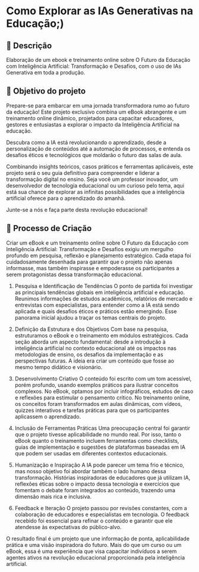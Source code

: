 # Como Explorar as IAs Generativas na Educação;)

## 📒 Descrição
Elaboração de um ebook e treinamento online sobre O Futuro da Educação com Inteligência Artificial: Transformação e Desafios, com o uso de IAs Generativa em toda a produção.

## 🤖 Objetivo do projeto
Prepare-se para embarcar em uma jornada transformadora rumo ao futuro da educação! Este projeto exclusivo combina um eBook abrangente e um treinamento online dinâmico, projetados para capacitar educadores, gestores e entusiastas a explorar o impacto da Inteligência Artificial na educação.

Descubra como a IA está revolucionando o aprendizado, desde a personalização de conteúdos até a automação de processos, e entenda os desafios éticos e tecnológicos que moldarão o futuro das salas de aula.

Combinando insights teóricos, casos práticos e ferramentas aplicáveis, este projeto será o seu guia definitivo para compreender e liderar a transformação digital no ensino. Seja você um professor inovador, um desenvolvedor de tecnologia educacional ou um curioso pelo tema, aqui está sua chance de explorar as infinitas possibilidades que a inteligência artificial oferece para o aprendizado do amanhã.

Junte-se a nós e faça parte desta revolução educacional!

## 🧐 Processo de Criação
Criar um eBook e um treinamento online sobre O Futuro da Educação com Inteligência Artificial: Transformação e Desafios exigiu um mergulho profundo em pesquisa, reflexão e planejamento estratégico. Cada etapa foi cuidadosamente desenhada para garantir que o projeto não apenas informasse, mas também inspirasse e empoderasse os participantes a serem protagonistas dessa transformação educacional.

1. Pesquisa e Identificação de Tendências
O ponto de partida foi investigar as principais tendências globais em inteligência artificial e educação. Reunimos informações de estudos acadêmicos, relatórios de mercado e entrevistas com especialistas, para entender como a IA está sendo aplicada e quais desafios éticos e práticos estão emergindo. Esse panorama inicial ajudou a traçar os temas centrais do projeto.

2. Definição da Estrutura e dos Objetivos
Com base na pesquisa, estruturamos o eBook e o treinamento em módulos estratégicos. Cada seção aborda um aspecto fundamental: desde a introdução à inteligência artificial no contexto educacional até os impactos nas metodologias de ensino, os desafios da implementação e as perspectivas futuras. A ideia era criar um conteúdo que fosse ao mesmo tempo didático e visionário.

3. Desenvolvimento Criativo
O conteúdo foi escrito com um tom acessível, porém profundo, usando exemplos práticos para ilustrar conceitos complexos. No eBook, optamos por incluir infográficos, estudos de caso e reflexões para estimular o pensamento crítico. No treinamento online, os conceitos foram transformados em aulas dinâmicas, com vídeos, quizzes interativos e tarefas práticas para que os participantes aplicassem o aprendizado.

4. Inclusão de Ferramentas Práticas
Uma preocupação central foi garantir que o projeto tivesse aplicabilidade no mundo real. Por isso, tanto o eBook quanto o treinamento incluem ferramentas como checklists, guias de implementação e sugestões de plataformas baseadas em IA que podem ser usadas em diferentes contextos educacionais.

5. Humanização e Inspiração
A IA pode parecer um tema frio e técnico, mas nosso objetivo foi abordar também o lado humano dessa transformação. Histórias inspiradoras de educadores que já utilizam IA, reflexões éticas sobre o impacto dessa tecnologia e exercícios que fomentam o debate foram integrados ao conteúdo, trazendo uma dimensão mais rica e inclusiva.

6. Feedback e Iteração
O projeto passou por revisões constantes, com a colaboração de educadores e especialistas em tecnologia. O feedback recebido foi essencial para refinar o conteúdo e garantir que ele atendesse às expectativas do público-alvo.

O resultado final é um projeto que une informação de ponta, aplicabilidade prática e uma visão inspiradora do futuro. Mais do que um curso ou um eBook, essa é uma experiência que visa capacitar indivíduos a serem agentes ativos na revolução educacional proporcionada pela inteligência artificial.




